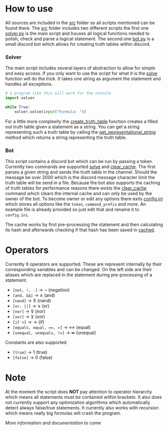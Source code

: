 # How to use
All sources are included in the [src](src) folder so all scripts mentioned can be found there. The [src](src) folder
includes two different scripts the first one [solver.py](src/solver.py) is the main script and houses all logical functions
needed to polish, check and parse a logical statement. The second one [bot.py](src/bot.py) is a small discord bot 
which allows for creating truth tables within discord.

### Solver
The main script includes several layers of abstraction to allow for simple and easy access. If you only want to use the 
script for what it is the [solve](src/solver.py) function will do the trick. It takes one string as argument the 
statement and handles all exceptions.
```python
# a program like this will work for the console
import solver

while True:
    solver.solve(input("Formula: "))
```

For a little more complexity the [create_truth_table](src/solver.py) function creates a filled out truth table
given a statement as a string. You can get a string representing such a truth table by calling the 
[get_representational_string](src/solver.py) method which returns a string representing the truth table.

### Bot
This script contains a discord bot which can be run by passing a token. Currently two commands are supported 
[solve](src/bot.py) and [clear_cache](src/bot.py). The first parses a given string and sends the truth table in the 
channel. Should the message be over 2000 which is the discord message character limit the truth table will be send
in a file. Because the bot also supports the caching of truth tables for performance reasons there exists the
[clear_cache](src/bot.py) command which clears the internal cache and can only be used by the owner of the bot. 
To become owner or edit any options there exits [config.ini](src/config.ini.example) which stores all options like
the `token`, `command_prefix` and more. An example file is already provided so just edit that and rename it 
to `config.ini`.
  
The cache works by first pre-processing the statement and then calculating its hash and afterwards checking if that
hash has been saved in [cached](src/cached).

# Operators
Currently 9 operators are supported. These are represent internally by their corresponding variables and can be changed.
On the left side are their aliases which are replaced in the statement during pre-processing of a statement.

 - `[not, !, -]` -> ¬ (negation)
 - `[and, &&]` -> ∧ (and)
 - `[nand]` -> ⊼ (nand)
 - `[or, ||]` -> ∨ (or)
 - `[nor]` -> ⊽ (nor)
 - `[xor]` -> ⊻ (xor)
 - `[if >]` -> → (if)
 - `[equals, equal, ==, =]` -> ↔ (equal)
 - `[unequal, unequals, !=]` -> ⇹ (unequal)

Constants are also supported
 - `[true]` -> 1 (true)
 - `[false]` -> 0 (false)

# Note
At the moment the script does **NOT** pay attention to operator hierarchy which means all statements must be contained
within brackets. It also does not currently support any optimization algorithms which automatically detect always 
false/true statements. It currently also works with recursion which means really big formulas will crash the
program.

*More information and documentation to come*
